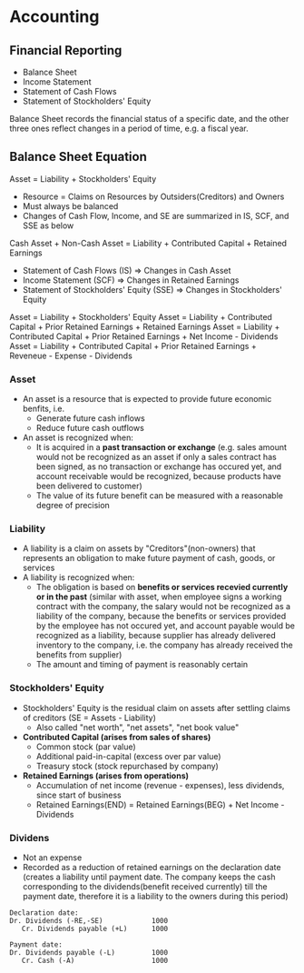 # Accounting

## Financial Reporting
* Balance Sheet
* Income Statement
* Statement of Cash Flows
* Statement of Stockholders' Equity

Balance Sheet records the financial status of a specific date, and the other three ones reflect changes in a period of time, e.g. a fiscal year.

## Balance Sheet Equation
Asset = Liability + Stockholders' Equity  
* Resource = Claims on Resources by Outsiders(Creditors) and Owners
* Must always be balanced
* Changes of Cash Flow, Income, and SE are summarized in IS, SCF, and SSE as below

Cash Asset + Non-Cash Asset = Liability + Contributed Capital + Retained Earnings  
* Statement of Cash Flows (IS) => Changes in Cash Asset
* Income Statement (SCF) => Changes in Retained Earnings
* Statement of Stockholders' Equity (SSE) => Changes in Stockholders' Equity  

Asset = Liability + Stockholders' Equity
Asset = Liability + Contributed Capital + Prior Retained Earnings + Retained Earnings
Asset = Liability + Contributed Capital + Prior Retained Earnings + Net Income - Dividends  
Asset = Liability + Contributed Capital + Prior Retained Earnings + Reveneue - Expense - Dividends

### Asset
* An asset is a resource that is expected to provide future economic benfits, i.e.
  * Generate future cash inflows
  * Reduce future cash outflows
* An asset is recognized when:  
  * It is acquired in a **past transaction or exchange** (e.g. sales amount would not be recognized as an asset if only a sales contract has been signed, as no transaction or exchange has occured yet, and account receivable would be recognized, because products have been delivered to customer)
  * The value of its future benefit can be measured with a reasonable degree of precision 

### Liability
* A liability is a claim on assets by "Creditors"(non-owners) that represents an obligation to make future payment of cash, goods, or services
* A liability is recognized when:
  * The obligation is based on **benefits or services recevied currently or in the past** (similar with asset, when employee signs a working contract with the company, the salary would not be recognized as a liability of the company, because the benefits or services provided by the employee has not occured yet, and account payable would be recognized as a liability, because supplier has already delivered inventory to the company, i.e. the company has already received the benefits from supplier)
  * The amount and timing of payment is reasonably certain
### Stockholders' Equity
* Stockholders' Equity is the residual claim on assets after settling claims of creditors (SE = Assets - Liability)
  * Also called "net worth", "net assets", "net book value"
* **Contributed Capital (arises from sales of shares)**
  * Common stock (par value)
  * Additional paid-in-capital (excess over par value)
  * Treasury stock (stock repurchased by company)
* **Retained Earnings (arises from operations)**
  * Accumulation of net income (revenue - expenses), less dividends, since start of business
  * Retained Earnings(END) = Retained Earnings(BEG) + Net Income - Dividends
### Dividens
* Not an expense
* Recorded as a reduction of retained earnings on the declaration date (creates a liability until payment date. The company keeps the cash corresponding to the dividends(benefit received currently) till the payment date, therefore it is a liability to the owners during this period)  
```
Declaration date:
Dr. Dividends (-RE,-SE)            1000
   Cr. Dividends payable (+L)      1000
```
```
Payment date:
Dr. Dividends payable (-L)         1000
   Cr. Cash (-A)                   1000
```
